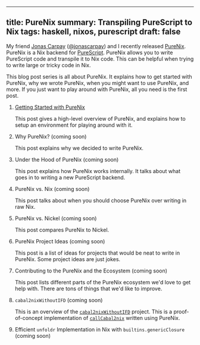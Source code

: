 ------------------------------------------------------
title: PureNix
summary: Transpiling PureScript to Nix
tags: haskell, nixos, purescript
draft: false
------------------------------------------------------

My friend [Jonas Carpay](https://jonascarpay.com/)
([@jonascarpay](https://github.com/jonascarpay)) and I recently released
[PureNix](https://github.com/purenix-org/purenix).  PureNix is a Nix backend for
[PureScript](https://www.purescript.org/).  PureNix allows you to write
PureScript code and transpile it to Nix code.  This can be helpful when trying
to write large or tricky code in Nix.

This blog post series is all about PureNix.  It explains how to get started with
PureNix, why we wrote PureNix, when you might want to use PureNix, and more.
If you just want to play around with PureNix, all you need is the first post.


1.  [Getting Started with PureNix](./2021-12-27-getting-started-with-purenix)

    This post gives a high-level overview of PureNix, and explains how to setup
    an environment for playing around with it.

2.  Why PureNix? (coming soon)

    This post explains why we decided to write PureNix.

3.  Under the Hood of PureNix (coming soon)

    This post explains how PureNix works internally.  It talks about what goes
    in to writing a new PureScript backend.

4.  PureNix vs. Nix (coming soon)

    This post talks about when you should choose PureNix over writing in raw
    Nix.

5.  PureNix vs. Nickel (coming soon)

    This post compares PureNix to Nickel.

6.  PureNix Project Ideas (coming soon)

    This post is a list of ideas for projects that would be neat to write
    in PureNix.  Some project ideas are just jokes.

7.  Contributing to the PureNix and the Ecosystem (coming soon)

    This post lists different parts of the PureNix ecosystem we'd love to get
    help with.  There are tons of things that we'd like to improve.

8.  `cabal2nixWithoutIFD` (coming soon)

    This is an overview of the
    [`cabal2nixWithoutIFD`](https://github.com/cdepillabout/cabal2nixWithoutIFD)
    project.  This is a proof-of-concept implementation of
    [`callCabal2nix`](https://bytes.zone/posts/callcabal2nix/) written using
    PureNix.

9.  Efficient `unfoldr` Implementation in Nix with `builtins.genericClosure` (coming soon)
